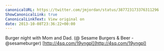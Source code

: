 ```yaml
---
canonicalURL: https://twitter.com/jmjordan/status/387723173376311296
ShowCanonicalLink: true
CanonicalLinkText: View original on
date: 2013-10-08T23:36:22+00:00
---
```

Burger night with Mom and Dad. (@ Sesame Burgers &amp; Beer - @sesameburger) [http://4sq.com/19yngpI](http://4sq.com/19yngpI)